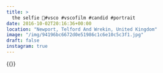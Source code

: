 ```yaml
---
title: >
  the selfie 📸#vsco #vscofilm #candid #portrait
date: 2016-10-02T20:16:36+00:00
location: "Newport, Telford And Wrekin, United Kingdom"
image: "/img/94196bc6672d0e51986c1c6e10c5c3f1.jpg"
draft: false
instagram: true
---
```


{{<photo src="/img/94196bc6672d0e51986c1c6e10c5c3f1.jpg">}}
